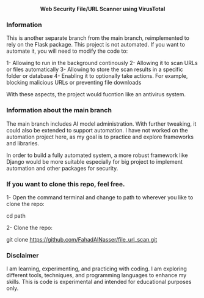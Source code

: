 <p align="center"><strong> Web Security File/URL Scanner using VirusTotal</strong></p>

### Information

This is another separate branch from the main branch, reimplemented to rely on the Flask package. This project is not automated. If you want to automate it, you will need to modify the code to:

1- Allowing to run in the background continously
2- Allowing it to scan URLs or files automatically
3- Allowing to store the scan results in a specific folder or database
4- Enabling it to optionally take actions. For example, blocking malicious URLs or preventing file downloads

With these aspects, the project would fucntion like an antivirus system. 

### Information about the main branch

The main branch includes AI model administration. With further tweaking, it could also be extended to support automation. I have not worked on the automation project here, as my goal is to practice and explore frameworks and libraries.

In order to build a fully automated system, a more robust framework like Django would be more suitable especially for big project to implement automation and other packages for security.

### If you want to clone this repo, feel free.
1- Open the command terminal and change to path to wherever you like to clone the repo:

cd path

2- Clone the repo:

git clone https://github.com/FahadAlNasser/file_url_scan.git

### Disclaimer

I am learning, experimenting, and practicing with coding. I am exploring different tools, techniques, and programming languages to enhance my skills. This is code is experimental and intended for educational purposes only.
